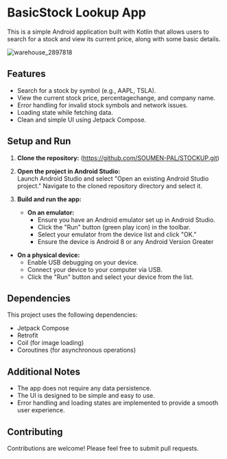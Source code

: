 
# BasicStock Lookup App  
  
This is a simple Android application built with Kotlin that allows users to search for a stock and view its current price, along with some basic details.  

  ![warehouse_2897818](https://github.com/user-attachments/assets/0f90c049-ddd2-4026-adbc-af269883b547)

## Features  
  
* Search for a stock by symbol (e.g., AAPL, TSLA).  
* View the current stock price, percentagechange, and company name.  
* Error handling for invalid stock symbols and network issues.  
* Loading state while fetching data.  
* Clean and simple UI using Jetpack Compose.  
  
## Setup and Run  
  
1. **Clone the repository:** 
 (https://github.com/SOUMEN-PAL/STOCKUP.git)
 2. **Open the project in Android Studio:**  
   Launch Android Studio and select "Open an existing Android Studio project." Navigate to the cloned repository directory and select it.  
  
3. **Build and run the app:**  
   * **On an emulator:**  
     - Ensure you have an Android emulator set up in Android Studio.  
     - Click the "Run" button (green play icon) in the toolbar.  
     - Select your emulator from the device list and click "OK."  
     - Ensure the device is Android 8 or any Android Version Greater
  * **On a physical device:**  
     - Enable USB debugging on your device.  
     - Connect your device to your computer via USB.  
     - Click the "Run" button and select your device from the list.
## Dependencies  
  
This project uses the following dependencies:  
  
* Jetpack Compose  
* Retrofit  
* Coil (for image loading)  
* Coroutines (for asynchronous operations)
  
## Additional Notes  
  
* The app does not require any data persistence.  
* The UI is designed to be simple and easy to use.  
* Error handling and loading states are implemented to provide a smooth user experience.  

## Contributing  
  
Contributions are welcome! Please feel free to submit pull requests.
